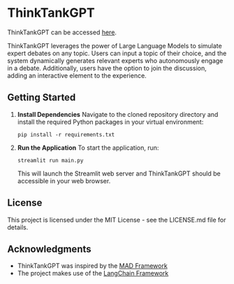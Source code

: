 # ThinkTankGPT
ThinkTankGPT can be accessed [here](https://thinktankgpt.streamlit.app/).

ThinkTankGPT leverages the power of Large Language Models to simulate expert debates on any topic. Users can input a topic of their choice, and the system dynamically generates relevant experts who autonomously engage in a debate. Additionally, users have the option to join the discussion, adding an interactive element to the experience.

## Getting Started
1. **Install Dependencies**
    Navigate to the cloned repository directory and install the required Python packages in your virtual environment:
    
    `pip install -r requirements.txt`
    
2. **Run the Application**
    To start the application, run:    
    
    `streamlit run main.py`
    
    This will launch the Streamlit web server and ThinkTankGPT should be accessible in your web browser.

## License
This project is licensed under the MIT License - see the LICENSE.md file for details.

## Acknowledgments
- ThinkTankGPT was inspired by the [MAD Framework](https://github.com/Skytliang/Multi-Agents-Debate) 
- The project makes use of the [LangChain Framework](https://www.langchain.com/)
